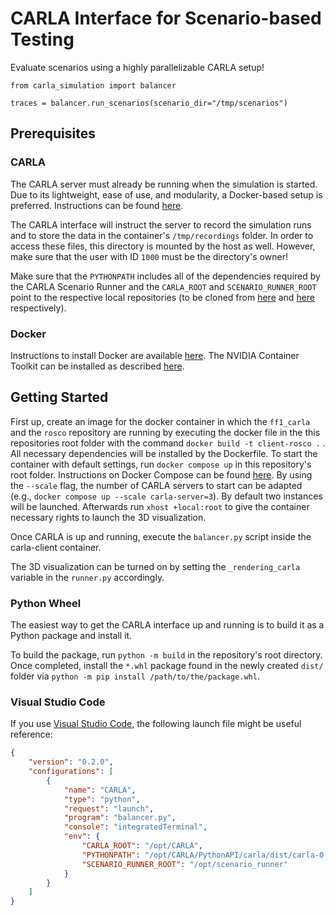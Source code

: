 # CARLA Interface for Scenario-based Testing

Evaluate scenarios using a highly parallelizable CARLA setup!

```
from carla_simulation import balancer

traces = balancer.run_scenarios(scenario_dir="/tmp/scenarios")
```

## Prerequisites

### CARLA

The CARLA server must already be running when the simulation is started. Due to its lightweight, ease of use, and modularity, a Docker-based setup is preferred. Instructions can be found [here](https://carla.readthedocs.io/en/latest/build_docker/).

The CARLA interface will instruct the server to record the simulation runs and to store the data in the container's `/tmp/recordings` folder. In order to access these files, this directory is mounted by the host as well. However, make sure that the user with ID `1000` must be the directory's owner!

Make sure that the `PYTHONPATH` includes all of the dependencies required by the CARLA Scenario Runner and the `CARLA_ROOT` and `SCENARIO_RUNNER_ROOT` point to the respective local repositories (to be cloned from [here](https://github.com/carla-simulator/carla) and [here](https://github.com/carla-simulator/scenario_runner) respectively).

### Docker

Instructions to install Docker are available [here](https://docs.docker.com/engine/install/ubuntu/#install-using-the-repository). The NVIDIA Container Toolkit can be installed as described [here](https://docs.nvidia.com/datacenter/cloud-native/container-toolkit/install-guide.html#installation-guide).

## Getting Started

First up, create an image for the docker container in which the `ff1_carla` and the `rosco` repository are running by executing the docker file in the this repositories root folder with the command `docker build -t client-rosco .` . All necessary dependencies will be installed by the Dockerfile. To start the container with default settings, run `docker compose up` in this repository's root folder. Instructions on Docker Compose can be found [here](https://docs.docker.com/compose/). By using the `--scale` flag, the number of CARLA servers to start can be adapted (e.g., `docker compose up --scale carla-server=3`). By default two instances will be launched. Afterwards run `xhost +local:root` to give the container necessary rights to launch the 3D visualization.

Once CARLA is up and running, execute the `balancer.py` script inside the carla-client container.

The 3D visualization can be turned on by setting the `_rendering_carla` variable in the `runner.py` accordingly.

### Python Wheel

The easiest way to get the CARLA interface up and running is to build it as a Python package and install it.

To build the package, run `python -m build` in the repository's root directory. Once completed, install the `*.whl` package found in the newly created `dist/` folder via `python -m pip install /path/to/the/package.whl`.

### Visual Studio Code

If you use [Visual Studio Code](https://code.visualstudio.com/), the following launch file might be useful reference:

```json
{
    "version": "0.2.0",
    "configurations": [
        {
            "name": "CARLA",
            "type": "python",
            "request": "launch",
            "program": "balancer.py",
            "console": "integratedTerminal",
            "env": {
                "CARLA_ROOT": "/opt/CARLA",
                "PYTHONPATH": "/opt/CARLA/PythonAPI/carla/dist/carla-0.9.13-py3.7-linux-x86_64.egg:/opt/CARLA/PythonAPI/carla/agents:/opt/CARLA/PythonAPI/carla:/opt/scenario_runner",
                "SCENARIO_RUNNER_ROOT": "/opt/scenario_runner"
            }
        }
    ]
}
```
